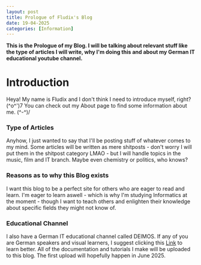 ```yaml
---
layout: post
title: Prologue of Fludix's Blog
date: 19-04-2025
categories: [Information]
---
```


<b>This is the Prologue of my Blog. I will be talking about relevant stuff like the type of articles I will write, why I'm doing this and about my German IT educational youtube channel.</b>

# Introduction
Heya! My name is Fludix and I don't think I need to introduce myself, right? (^o^')7 You can check out my About page to find some information about me. (^-^)/

### Type of Articles
Anyhow, I just wanted to say that I'll be posting stuff of whatever comes to my mind. Some articles will be written as mere shitposts - don't worry I will put them in the shitpost category LMAO - but I will handle topics in the music, film and IT branch. Maybe even chemistry or politics, who knows?

### Reasons as to why this Blog exists
I want this blog to be a perfect site for others who are eager to read and learn. I'm eager to learn aswell - which is why I'm studying Informatics at the moment - though I want to teach others and enlighten their knowledge about specific fields they might not know of.

### Educational Channel
I also have a German IT educational channel called DEIMOS. If any of you are German speakers and visual learners, I suggest clicking this <a href="https://youtube.com/@deimosDE">Link</a> to learn better.
All of the documentation and tutorials I make will be uploaded to this blog. The first upload will hopefully happen in June 2025.